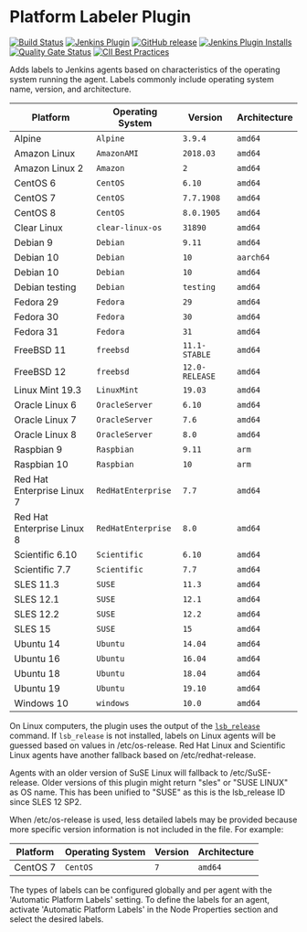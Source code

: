 # Platform Labeler Plugin

[![Build Status](https://ci.jenkins.io/job/Plugins/job/platformlabeler-plugin/job/master/badge/icon)](https://ci.jenkins.io/job/Plugins/job/platformlabeler-plugin/job/master/)
[![Jenkins Plugin](https://img.shields.io/jenkins/plugin/v/platformlabeler.svg)](https://plugins.jenkins.io/platformlabeler)
[![GitHub release](https://img.shields.io/github/release/jenkinsci/platformlabeler-plugin.svg?label=changelog)](https://github.com/jenkinsci/platformlabeler-plugin/releases/latest)
[![Jenkins Plugin Installs](https://img.shields.io/jenkins/plugin/i/platformlabeler.svg?color=blue)](https://plugins.jenkins.io/platformlabeler)
[![Quality Gate Status](https://sonarcloud.io/api/project_badges/measure?project=MarkEWaite_platformlabeler-plugin&metric=alert_status)](https://sonarcloud.io/dashboard?id=MarkEWaite_platformlabeler-plugin)
[![CII Best Practices](https://bestpractices.coreinfrastructure.org/projects/3537/badge)](https://bestpractices.coreinfrastructure.org/projects/3537)
<!-- [![Contributors](https://img.shields.io/github/contributors/jenkinsci/platformlabeler-plugin.svg)](https://github.com/jenkinsci/platformlabeler-plugin/graphs/contributors) -->

Adds labels to Jenkins agents based on characteristics of the operating system running the agent.
Labels commonly include operating system name, version, and architecture.

| Platform                   | Operating System   | Version        | Architecture |
| -------------------------- | ------------------ | -------------- | ------------ |
| Alpine                     | `Alpine`           | `3.9.4`        | `amd64`      |
| Amazon Linux               | `AmazonAMI`        | `2018.03`      | `amd64`      |
| Amazon Linux 2             | `Amazon`           | `2`            | `amd64`      |
| CentOS 6                   | `CentOS`           | `6.10`         | `amd64`      |
| CentOS 7                   | `CentOS`           | `7.7.1908`     | `amd64`      |
| CentOS 8                   | `CentOS`           | `8.0.1905`     | `amd64`      |
| Clear Linux                | `clear-linux-os`   | `31890`        | `amd64`      |
| Debian 9                   | `Debian`           | `9.11`         | `amd64`      |
| Debian 10                  | `Debian`           | `10`           | `aarch64`    |
| Debian 10                  | `Debian`           | `10`           | `amd64`      |
| Debian testing             | `Debian`           | `testing`      | `amd64`      |
| Fedora 29                  | `Fedora`           | `29`           | `amd64`      |
| Fedora 30                  | `Fedora`           | `30`           | `amd64`      |
| Fedora 31                  | `Fedora`           | `31`           | `amd64`      |
| FreeBSD 11                 | `freebsd`          | `11.1-STABLE`  | `amd64`      |
| FreeBSD 12                 | `freebsd`          | `12.0-RELEASE` | `amd64`      |
| Linux Mint 19.3            | `LinuxMint`        | `19.03`        | `amd64`      |
| Oracle Linux 6             | `OracleServer`     | `6.10`         | `amd64`      |
| Oracle Linux 7             | `OracleServer`     | `7.6`          | `amd64`      |
| Oracle Linux 8             | `OracleServer`     | `8.0`          | `amd64`      |
| Raspbian 9                 | `Raspbian`         | `9.11`         | `arm`        |
| Raspbian 10                | `Raspbian`         | `10`           | `arm`        |
| Red Hat Enterprise Linux 7 | `RedHatEnterprise` | `7.7`          | `amd64`      |
| Red Hat Enterprise Linux 8 | `RedHatEnterprise` | `8.0`          | `amd64`      |
| Scientific 6.10            | `Scientific`       | `6.10`         | `amd64`      |
| Scientific 7.7             | `Scientific`       | `7.7`          | `amd64`      |
| SLES 11.3                  | `SUSE`             | `11.3`         | `amd64`      |
| SLES 12.1                  | `SUSE`             | `12.1`         | `amd64`      |
| SLES 12.2                  | `SUSE`             | `12.2`         | `amd64`      |
| SLES 15                    | `SUSE`             | `15`           | `amd64`      |
| Ubuntu 14                  | `Ubuntu`           | `14.04`        | `amd64`      |
| Ubuntu 16                  | `Ubuntu`           | `16.04`        | `amd64`      |
| Ubuntu 18                  | `Ubuntu`           | `18.04`        | `amd64`      |
| Ubuntu 19                  | `Ubuntu`           | `19.10`        | `amd64`      |
| Windows 10                 | `windows`          | `10.0`         | `amd64`      |

On Linux computers, the plugin uses the output of the [`lsb_release`](https://linux.die.net/man/1/lsb_release) command.
If `lsb_release` is not installed, labels on Linux agents will be guessed based on values in /etc/os-release.
Red Hat Linux and Scientific Linux agents have another fallback based on /etc/redhat-release.

Agents with an older version of SuSE Linux will fallback to /etc/SuSE-release. Older versions of this plugin might return "sles" or "SUSE LINUX" as OS name.
This has been unified to "SUSE" as this is the lsb_release ID since SLES 12 SP2.

When /etc/os-release is used, less detailed labels may be provided because more specific version information is not included in the file.
For example:

| Platform                   | Operating System   | Version        | Architecture |
| -------------------------- | ------------------ | -------------- | ------------ |
| CentOS 7                   | `CentOS`           | `7`            | `amd64`      |

The types of labels can be configured globally and per agent with the 'Automatic Platform Labels' setting.
To define the labels for an agent, activate 'Automatic Platform Labels' in the Node Properties section and select the desired labels.

